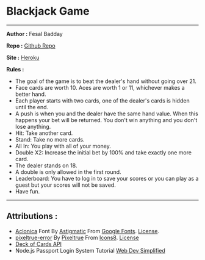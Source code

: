 # Blackjack Game

---

**Author :** Fesal Badday

**Repo :** [Github Repo](https://github.com/FesalBadday/blackjack)

**Site :** [Heroku](https://blackjack265.herokuapp.com)

**Rules :**

- The goal of the game is to beat the dealer's hand without going over 21.
- Face cards are worth 10. Aces are worth 1 or 11, whichever makes a better hand.
- Each player starts with two cards, one of the dealer's cards is hidden until the end.
- A push is when you and the dealer have the same hand value. When this happens your bet will be returned. You don't win anything and you don't lose anything.
- Hit: Take another card.
- Stand: Take no more cards.
- All In: You play with all of your money.
- Double X2: Increase the initial bet by 100% and take exactly one more card.
- The dealer stands on 18.
- A double is only allowed in the first round.
- Leaderboard: You have to log in to save your scores or you can play as a guest but your scores will not be saved.
- Have fun.

---

## Attributions :

- [Aclonica](https://fonts.google.com/specimen/Aclonica) Font By [Astigmatic](https://fonts.google.com/?query=Astigmatic) From [Google Fonts](https://fonts.google.com). [License](https://developers.google.com/fonts).
- [pixeltrue-error](https://icons8.com/illustrations/illustration/pixeltrue-error) By [Pixeltrue](https://www.pixeltrue.com/packs) From [Icons8](https://www.icons8.com). [License](https://www.icons8.com/license)
- [Deck of Cards API](https://deckofcardsapi.com)
- Node.js Passport Login System Tutorial [Web Dev Simplified](https://www.youtube.com/watch?v=-RCnNyD0L-s)
